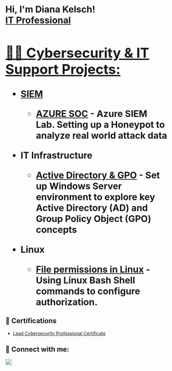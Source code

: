 <h1>Hi, I'm Diana Kelsch! <br/> <a href="https://www.linkedin.com/in/diana-kelsch-26224610b/">IT Professional</a>  <a href="https://www.linkedin.com/in/diana-kelsch-26224610b/ ">

<h2>👨‍💻 Cybersecurity & IT Support Projects:</h2>

- <b>SIEM</b>
  - [AZURE SOC](https://github.com/dianaktech/AZURE-SOC-Lab)  <b>- Azure SIEM Lab. Setting up a Honeypot to analyze real world attack data</b>
 
 - <b>IT Infrastructure</b>
 
   - [Active Directory & GPO](https://github.com/dianaktech/Active-Directory-Lab)  <b>- Set up Windows Server environment to explore key Active Directory (AD) and Group Policy Object (GPO) concepts</b>


 - <b>Linux</b>
 
   - [File permissions in Linux](https://github.com/dianaktech/Linux-Bash-Shell-)  <b>-  Using Linux Bash Shell commands to configure authorization.</b>


 

<h2>📜 Certifications</h2>

- [Lead Cybersecurity Professional Certificate](https://www.linkedin.com/in/diana-kelsch-26224610b/overlay/1635535687813/single-media-viewer/?profileId=ACoAABufNeoBAHJu3KOlyweKwRIsg7CxFQSR3BQ)


<h2> 🤳 Connect with me:</h2>

[<img align="left" alt="Diana Kelsch | LinkedIn" width="22px" src="https://upload.wikimedia.org/wikipedia/commons/8/81/LinkedIn_icon.svg" />][linkedin]

[linkedin]: https://www.linkedin.com/in/diana-kelsch-26224610b/ 

<!--
**joshmadakor1/joshmadakor1** is a ✨ _special_ ✨ repository because its `README.md` (this file) appears on your GitHub profile.

Here are some ideas to get you started:

- 🔭 I’m currently working on ...
- 🌱 I’m currently learning ...
- 👯 I’m looking to collaborate on ...
- 🤔 I’m looking for help with ...
- 💬 Ask me about ...
- 📫 How to reach me: ...
- 😄 Pronouns: ...
- ⚡ Fun fact: ...
-->
